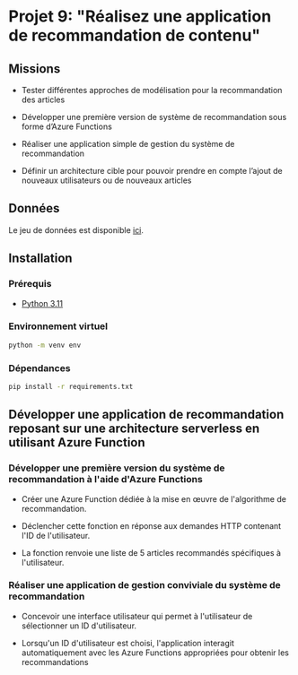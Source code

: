 # Projet 9: "Réalisez une application de recommandation de contenu"

## Missions

- Tester différentes approches de modélisation pour la recommandation des articles

- Développer une première version de système de recommandation sous forme d’Azure Functions

- Réaliser une application simple de gestion du système de recommandation 

- Définir un architecture cible pour pouvoir prendre en compte l’ajout de nouveaux utilisateurs ou de nouveaux articles


## Données

Le jeu de données est disponible [ici](https://www.kaggle.com/datasets/gspmoreira/news-portal-user-interactions-by-globocom#clicks_sample.csv).

## Installation

### Prérequis

- [Python 3.11](https://www.python.org/downloads/)

### Environnement virtuel

```bash
python -m venv env
```

### Dépendances

```bash
pip install -r requirements.txt
```

## Développer une application de recommandation reposant sur une architecture serverless en utilisant Azure Function

### Développer une première version du système de recommandation à l'aide d'Azure Functions
- Créer une Azure Function dédiée à la mise en œuvre de l'algorithme de recommandation.

- Déclencher cette fonction en réponse aux demandes HTTP contenant l'ID de l'utilisateur.

- La fonction renvoie une liste de 5 articles recommandés spécifiques à l'utilisateur.


### Réaliser une application de gestion conviviale du système de recommandation
- Concevoir une interface utilisateur qui permet à l'utilisateur de sélectionner un ID d'utilisateur.

- Lorsqu'un ID d'utilisateur est choisi, l'application interagit automatiquement avec les Azure Functions appropriées pour obtenir les recommandations

